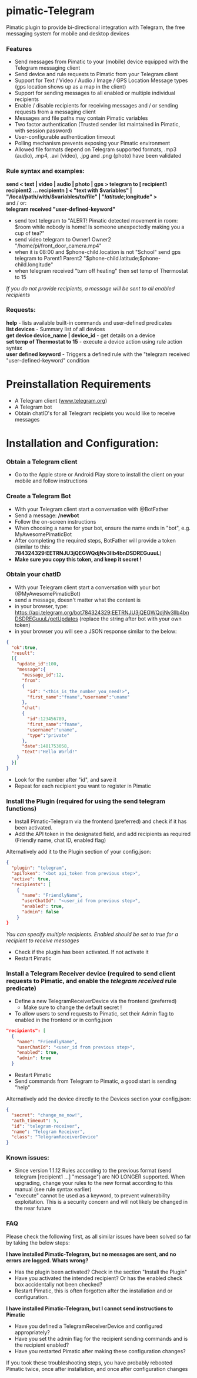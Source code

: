 pimatic-Telegram
=======================

Pimatic plugin to provide bi-directional integration with Telegram, the free messaging system for mobile and desktop devices

### Features
- Send messages from Pimatic to your (mobile) device equipped with the Telegram messaging client
- Send device and rule requests to Pimatic from your Telegram client
- Support for Text / Video / Audio / Image / GPS Location Message types (gps location shows up as a map in the client)
- Support for sending messages to all enabled or multiple individual recipients
- Enable / disable recipients for receiving messages and / or sending requests from a messaging client
- Messages and file paths may contain Pimatic variables
- Two factor authentication (Trusted sender list maintained in Pimatic, with session password)
- User-configurable authentication timeout
- Polling mechanism prevents exposing your Pimatic environment
- Allowed file formats depend on Telegram supported formats, .mp3 (audio), .mp4, .avi (video), .jpg and .png (photo) have been validated

### Rule syntax and examples: 
<b>send < text | video | audio | photo | gps > telegram to [ recipient1 recipient2 ... recipientn ] < "text with $variables"  | "/local/path/with/$variables/to/file" | "$latitude;$longitude" ></b><br/>
and / or:<br/>
<b>telegram received "user-defined-keyword"</b><br/>

- send text telegram to "ALERT! Pimatic detected movement in room: $room while nobody is home! Is someone unexpectedly making you a cup of tea?"<br/>
- send video telegram to Owner1 Owner2 "/home/pi/front_door_camera.mp4"<br/>
- when it is 08:00 and $phone-child.location is not "School" send gps telegram to Parent1 Parent2 "$phone-child.latitude;$phone-child.longitude"<br/>
- when telegram received "turn off heating" then set temp of Thermostat to 15<br/>

<i>If you do not provide recipients, a message will be sent to all enabled recipients</i><br>
 
### Requests:
<b>help</b> - lists available built-in commands and user-defined predicates</br>
<b>list devices</b> - Summary list of all devices</br>
<b>get device device_name | device_id</b> - get details on a device</br>
<b>set temp of Thermostat to 15</b> - execute a device action using rule action syntax</br>
<b>user defined keyword</b> - Triggers a defined rule with the "telegram received "user-defined-keyword" condition</br>


Preinstallation Requirements
========================
- A Telegram client (www.telegram.org)
- A Telegram bot
- Obtain chatID's for all Telegram recipiets you would like to receive messages


Installation and Configuration:
========================

### Obtain a Telegram client

- Go to the Apple store or Android Play store to install the client on your mobile and follow instructions

### Create a Telegram Bot

- With your Telegram client start a conversation with @BotFather
- Send a message: <b>/newbot</b>
- Follow the on-screen instructions
- When choosing a name for your bot, ensure the name ends in "bot", e.g. MyAwesomePimaticBot
- After completing the required steps, BotFather will provide a token (similar to this: <b>784324329:EETRNJU3jQEGWQdjNv3llb4bnDSDREGuuuL</b>)
- <b>Make sure you copy this token, and keep it secret !</b>

### Obtain your chatID

- With your Telegram client start a conversation with your bot (@MyAwesomePimaticBot)
- send a message, doesn't matter what the content is
- in your browser, type: https://api.telegram.org/bot784324329:EETRNJU3jQEGWQdjNv3llb4bnDSDREGuuuL/getUpdates (replace the string after bot with your own token)
- in your browser you will see a JSON response similar to the below:
````json
{
  "ok":true,
  "result":
  [{
    "update_id":100,
    "message":{
      "message_id":12,
      "from":
      {
        "id": "<this_is_the_number_you_need!>",
        "first_name":"fname","username":"uname"
      },
      "chat":
      {
        "id":123456789,
        "first_name":"fname",
        "username":"uname",
        "type":"private"
      },
      "date":1481753058,
      "text":"Hello World!"
    }
  }]
}
````
- Look for the number after "id", and save it
- Repeat for each recipient you want to register in Pimatic

### Install the Plugin (required for using the send telegram functions)

- Install Pimatic-Telegram via the frontend (preferred) and check if it has been activated. 
- Add the API token in the designated field, and add recipients as required (Friendly name, chat ID, enabled flag)

Alternatively add it to the Plugin section of your config.json:
````json
{
  "plugin": "telegram",
  "apiToken": "<bot api_token from previous step>",
  "active": true,
  "recipients": [
    {
      "name": "FriendlyName",
      "userChatId": "<user_id from previous step>",
      "enabled": true,
      "admin": false 
    }
}
````
<i> You can specify multiple recipients. Enabled should be set to true for a recipient to receive messages</i>
- Check if the plugin has been activated. If not activate it
- Restart Pimatic

### Install a Telegram Receiver device (required to send client requests to Pimatic, and enable the <i>telegram received</i> rule predicate)

- Define a new TelegramReceiverDevice via the frontend (preferred)
  - Make sure to change the default secret !
- To allow users to send requests to Pimatic, set their Admin flag to enabled in the frontend or in config.json
````json
"recipients": [
  {
    "name": "FriendlyName",
    "userChatId": "<user_id from previous step>",
    "enabled": true,
    "admin": true 
  }
````
- Restart Pimatic
- Send commands from Telegram to Pimatic, a good start is sending "help"

Alternatively add the device directly to the Devices section your config.json:
````json
{
  "secret": "change_me_now!",
  "auth_timeout": 5,
  "id": "telegram-receiver",
  "name": "Telegram Receiver",
  "class": "TelegramReceiverDevice"
}
````

### Known issues:

- Since version 1.1.12 Rules according to the previous format (send telegram [recipient1 ...] "message") are NO LONGER supported. When upgrading, change your rules to the new format according to this manual (see rule syntax earlier)
- "execute" cannot be used as a keyword, to prevent vulnerability exploitation. This is a security concern and will not likely be changed in the near future

### FAQ

Please check the following first, as all similar issues have been solved so far by taking the below steps:

<b>I have installed Pimatic-Telegram, but no messages are sent, and no errors are logged. Whats wrong?</b>

- Has the plugin been activated? Check in the section "Install the Plugin"
- Have you activated the intended recipient? Or has the enabled check box accidentally not been checked?
- Restart Pimatic, this is often forgotten after the installation and or configuration. 

<b>I have installed Pimatic-Telegram, but I cannot send instructions to Pimatic</b>

- Have you defined a TelegramReceiverDevice and configured appropriately?
- Have you set the admin flag for the recipient sending commands and is the recipient enabled?
- Have you restarted Pimatic after making these configuration changes?

If you took these troubleshooting steps, you have probably rebooted Pimatic twice, once after installation, and once after configuration changes
